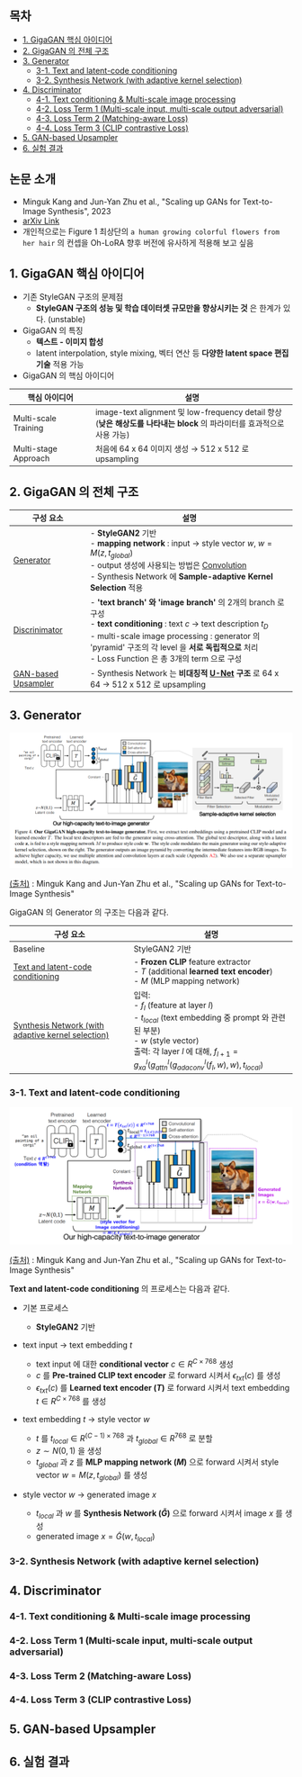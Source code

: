 ## 목차

* [1. GigaGAN 핵심 아이디어](#1-gigagan-핵심-아이디어)
* [2. GigaGAN 의 전체 구조](#2-gigagan-의-전체-구조)
* [3. Generator](#3-generator)
  * [3-1. Text and latent-code conditioning](#3-1-text-and-latent-code-conditioning)
  * [3-2. Synthesis Network (with adaptive kernel selection)](#3-2-synthesis-network-with-adaptive-kernel-selection)
* [4. Discriminator](#4-discriminator)
  * [4-1. Text conditioning & Multi-scale image processing](#4-1-text-conditioning--multi-scale-image-processing)
  * [4-2. Loss Term 1 (Multi-scale input, multi-scale output adversarial)](#4-2-loss-term-1-multi-scale-input-multi-scale-output-adversarial)
  * [4-3. Loss Term 2 (Matching-aware Loss)](#4-3-loss-term-2-matching-aware-loss)
  * [4-4. Loss Term 3 (CLIP contrastive Loss)](#4-4-loss-term-3-clip-contrastive-loss)
* [5. GAN-based Upsampler](#5-gan-based-upsampler)
* [6. 실험 결과](#6-실험-결과)

## 논문 소개

* Minguk Kang and Jun-Yan Zhu et al., "Scaling up GANs for Text-to-Image Synthesis", 2023
* [arXiv Link](https://arxiv.org/pdf/2303.05511)
* 개인적으로는 Figure 1 최상단의 ```a human growing colorful flowers from her hair``` 의 컨셉을 Oh-LoRA 향후 버전에 유사하게 적용해 보고 싶음

## 1. GigaGAN 핵심 아이디어

* 기존 StyleGAN 구조의 문제점
  * **StyleGAN 구조의 성능 및 학습 데이터셋 규모만을 향상시키는 것** 은 한계가 있다. (unstable)
* GigaGAN 의 특징
  * **텍스트 - 이미지 합성**
  * latent interpolation, style mixing, 벡터 연산 등 **다양한 latent space 편집 기술** 적용 가능
* GigaGAN 의 핵심 아이디어

| 핵심 아이디어              | 설명                                                                                             |
|----------------------|------------------------------------------------------------------------------------------------|
| Multi-scale Training | image-text alignment 및 low-frequency detail 향상<br>(**낮은 해상도를 나타내는 block** 의 파라미터를 효과적으로 사용 가능) |
| Multi-stage Approach | 처음에 64 x 64 이미지 생성 → 512 x 512 로 upsampling                                                    |

## 2. GigaGAN 의 전체 구조

| 구성 요소                                         | 설명                                                                                                                                                                                                                                                                                              |
|-----------------------------------------------|-------------------------------------------------------------------------------------------------------------------------------------------------------------------------------------------------------------------------------------------------------------------------------------------------|
| [Generator](#3-generator)                     | - **StyleGAN2** 기반<br>- **mapping network** : input → style vector $w$, $w = M(z, t_{global})$<br>- output 생성에 사용되는 방법은 [Convolution](https://github.com/WannaBeSuperteur/AI-study/blob/main/Image%20Processing/Basics_CNN.md)<br>- Synthesis Network 에 **Sample-adaptive Kernel Selection** 적용 |
| [Discrinimator](#4-discriminator)             | - **'text branch' 와 'image branch'** 의 2개의 branch 로 구성<br>- **text conditioning** : text $c$ → text description $t_D$<br>- multi-scale image processing : generator 의 'pyramid' 구조의 각 level 을 **서로 독립적으로** 처리<br>- Loss Function 은 총 3개의 term 으로 구성                                             |
| [GAN-based Upsampler](#5-gan-based-upsampler) | - Synthesis Network 는 **비대칭적 [U-Net](https://github.com/WannaBeSuperteur/AI-study/blob/main/Image%20Processing/Model_U-Net.md) 구조** 로 64 x 64 → 512 x 512 로 upsampling                                                                                                                          |

## 3. Generator

![image](../images/GigaGAN_1.PNG)

[(출처)](https://arxiv.org/pdf/2303.05511) : Minguk Kang and Jun-Yan Zhu et al., "Scaling up GANs for Text-to-Image Synthesis"

GigaGAN 의 Generator 의 구조는 다음과 같다.

| 구성 요소                                                                                                       | 설명                                                                                                                                                                                                               |
|-------------------------------------------------------------------------------------------------------------|------------------------------------------------------------------------------------------------------------------------------------------------------------------------------------------------------------------|
| Baseline                                                                                                    | StyleGAN2 기반                                                                                                                                                                                                     |
| [Text and latent-code conditioning](#3-1-text-and-latent-code-conditioning)                                 | - **Frozen CLIP** feature extractor<br>- $T$ (additional **learned text encoder**)<br>- $M$ (MLP mapping network)                                                                                                |
| [Synthesis Network (with adaptive kernel selection)](#3-2-synthesis-network-with-adaptive-kernel-selection) | 입력:<br>- $f_l$ (feature at layer $l$)<br>- $t_{local}$ (text embedding 중 prompt 와 관련된 부분)<br>- $w$ (style vector)<br>출력: 각 layer $l$ 에 대해, $f_{l+1} = g_{xa}^l(g_{attn}^l(g_{adaconv}^l(f_l, w), w), t_{local})$ |

### 3-1. Text and latent-code conditioning

![image](../images/GigaGAN_2.PNG)

[(출처)](https://arxiv.org/pdf/2303.05511) : Minguk Kang and Jun-Yan Zhu et al., "Scaling up GANs for Text-to-Image Synthesis"

**Text and latent-code conditioning** 의 프로세스는 다음과 같다.

* 기본 프로세스
  * **StyleGAN2** 기반

* text input → text embedding $t$
  * text input 에 대한 **conditional vector** $c \in R^{C \times 768}$ 생성
  * $c$ 를 **Pre-trained CLIP text encoder** 로 forward 시켜서 $\epsilon_{txt}(c)$ 를 생성
  * $\epsilon_{txt}(c)$ 를 **Learned text encoder ($T$)** 로 forward 시켜서 text embedding $t \in R^{C \times 768}$ 를 생성

* text embedding $t$ → style vector $w$
  * $t$ 를 $t_{local} \in R^{(C - 1) \times 768}$ 과 $t_{global} \in R^{768}$ 로 분할
  * $z \sim N(0, 1)$ 을 생성
  * $t_{global}$ 과 $z$ 를 **MLP mapping network ($M$)** 으로 forward 시켜서 style vector $w = M(z, t_{global})$ 를 생성

* style vector $w$ → generated image $x$
  * $t_{local}$ 과 $w$ 를 **Synthesis Network ($\tilde{G}$)** 으로 forward 시켜서 image $x$ 를 생성
  * generated image $x = \tilde{G}(w, t_{local})$

### 3-2. Synthesis Network (with adaptive kernel selection)

## 4. Discriminator

### 4-1. Text conditioning & Multi-scale image processing

### 4-2. Loss Term 1 (Multi-scale input, multi-scale output adversarial)

### 4-3. Loss Term 2 (Matching-aware Loss)

### 4-4. Loss Term 3 (CLIP contrastive Loss)

## 5. GAN-based Upsampler

## 6. 실험 결과